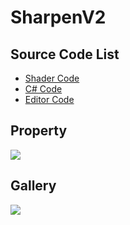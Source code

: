 
# SharpenV2

## Source Code List
- [Shader Code](Shader/SharpenV2.shader)
- [C# Code](SharpenV2.cs)
- [Editor Code](Editor/SharpenV2Editor.cs)


## Property
![](https://raw.githubusercontent.com/QianMo/X-PostProcessing-Gallery/master/Media/Sharpen/SharpenV2/SharpenV2Property.jpg)

## Gallery
![](https://raw.githubusercontent.com/QianMo/X-PostProcessing-Gallery/master/Media/Sharpen/SharpenV2/SharpenV2.gif)